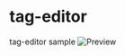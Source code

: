 # tag-editor
tag-editor sample
![Preview](https://github.com/reizou05/tag-editor/blob/master/sample/20170312.gif)
